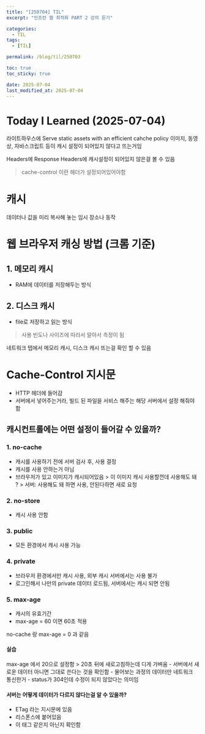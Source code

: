 ```yaml
---
title: "[250704] TIL"
excerpt: "인프런 웹 최적화 PART 2 강의 듣기"

categories:
  - TIL
tags:
  - [TIL]

permalink: /blog/til/250703

toc: true
toc_sticky: true

date: 2025-07-04
last_modified_at: 2025-07-04
---
```


# Today I Learned (2025-07-04)

라이트하우스에 Serve static assets with an efficient cahche policy
이미지, 동영상, 자바스크립트 등이 캐시 설정이 되어있지 않다고 뜨는거임

Headers에 Response Headers에 캐시설정이 되어있지 않은걸 볼 수 있음

> cache-control 이란 헤더가 설정되어있어야함

# 캐시

데이터나 값을 미리 복사해 놓는 임시 장소나 동작

# 웹 브라우저 캐싱 방법 (크롬 기준)

## 1. 메모리 캐시

- RAM에 데이터를 저장해두는 방식

## 2. 디스크 캐시

- file로 저장하고 읽는 방식

> 사용 빈도나 사이즈에 따라서 알아서 측정이 됨

네트워크 탭에서 메모리 캐시, 디스크 캐시 뜨는걸 확인 할 수 있음

# Cache-Control 지시문

- HTTP 헤더에 들어감
- 서버에서 넣어주는거라, 빌드 된 파일을 서비스 해주는 해당 서버에서 설정 해줘야 함

## 캐시컨트롤에는 어떤 설정이 들어갈 수 있을까?

### 1. no-cache

- 캐시를 사용하기 전에 서버 검사 후, 사용 결정
- 캐시를 사용 안하는거 아님
- 브라우저가 있고 이미지가 캐시되어있음 > 이 이미지 캐시 사용할껀데 사용해도 돼 ? > 서버: 사용해도 돼 하면 사용, 안된다하면 새로 요청

### 2. no-store

- 캐시 사용 안함

### 3. public

- 모든 환경에서 캐시 사용 가능

### 4. private

- 브라우저 환경에서만 캐시 사용, 외부 캐시 서버에서는 사용 불가
- 로그인해서 나만의 private 데이터 로드됨, 서버에서는 캐시 되면 안됨

### 5. max-age

- 캐시의 유효기간
- max-age = 60 이면 60초 적용

no-cache 랑 max-age = 0 과 같음

#### 실습

max-age 에서 20으로 설정함 > 20초 뒤에 새로고침하는데 디게 가벼움 - 서버에서 새로운 데이터 아니면 그대로 쓴다는 것을 확인함 - 물어보는 과정의 데이터만 네트워크 통신한거 - status가 304인데 수정이 되지 않았다는 의미임

#### 서버는 어떻게 데이터가 다르지 않다는걸 알 수 있을까?

- ETag 라는 지시문에 있음
- 리스폰스에 붙어있음
- 이 태그 같은지 아닌지 확인함
